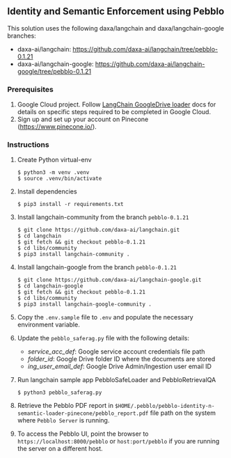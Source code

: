 ## Identity and Semantic Enforcement using Pebblo

This solution uses the following daxa/langchain and daxa/langchain-google branches:

- daxa-ai/langchain: https://github.com/daxa-ai/langchain/tree/pebblo-0.1.21
- daxa-ai/langchain-google: https://github.com/daxa-ai/langchain-google/tree/pebblo-0.1.21

### Prerequisites
1. Google Cloud project. Follow [LangChain GoogleDrive loader](https://python.langchain.com/v0.2/docs/integrations/document_loaders/google_drive/#prerequisites) docs for details on specific steps required to be completed in Google Cloud.
2. Sign up and set up your account on Pinecone (https://www.pinecone.io/).


### Instructions

1. Create Python virtual-env
   ```console
   $ python3 -m venv .venv
   $ source .venv/bin/activate
   ```

2. Install dependencies
   ```console
   $ pip3 install -r requirements.txt
   ```

3. Install langchain-community from the branch `pebblo-0.1.21`
   ```console  
   $ git clone https://github.com/daxa-ai/langchain.git
   $ cd langchain
   $ git fetch && git checkout pebblo-0.1.21
   $ cd libs/community
   $ pip3 install langchain-community .
   ```

4. Install langchain-google from the branch `pebblo-0.1.21`
   ```console  
   $ git clone https://github.com/daxa-ai/langchain-google.git
   $ cd langchain-google
   $ git fetch && git checkout pebblo-0.1.21
   $ cd libs/community
   $ pip3 install langchain-google-community .
   ```

5. Copy the `.env.sample` file to `.env` and populate the necessary environment variable.

6. Update the `pebblo_saferag.py` file with the following details:
   - _service_acc_def_: Google service account credentials file path
   - _folder_id_: Google Drive folder ID where the documents are stored
   - _ing_user_email_def_: Google Drive Admin/Ingestion user email ID

7. Run langchain sample app PebbloSafeLoader and PebbloRetrievalQA
   ```console
   $ python3 pebblo_saferag.py
   ```

8. Retrieve the Pebblo PDF report in `$HOME/.pebblo/pebblo-identity-n-semantic-loader-pinecone/pebblo_report.pdf` file path on the system
   where `Pebblo Server` is running.

9. To access the Pebblo UI, point the browser to `https://localhost:8000/pebblo`  or `host:port/pebblo` if you are running the server on a different
   host. 
